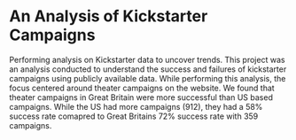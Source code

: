 # An Analysis of Kickstarter Campaigns
Performing analysis on Kickstarter data to uncover trends.
This project was an analysis conducted to understand the success and failures of kickstarter campaigns using publicly available data. 
While performing this analysis, the focus centered around theater campaigns on the website. We found that theater campaigns in Great Britain were more successful than US based campaigns. While the US had more campaigns (912), they had a 58% success rate comapred to Great Britains 72% success rate with 359 campaigns. 
